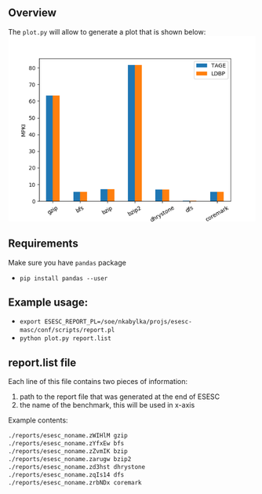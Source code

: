 ## Overview
The `plot.py` will allow to generate a plot that is shown below:
![](https://github.com/kabylkas/esesc-plot-scripts/blob/master/mpki/plot.png?raw=true)

## Requirements
Make sure you have `pandas` package

* `pip install pandas --user`

## Example usage:
* `export ESESC_REPORT_PL=/soe/nkabylka/projs/esesc-masc/conf/scripts/report.pl`
* `python plot.py report.list`

## report.list file
Each line of this file contains two pieces of information:
1. path to the report file that was generated at the end of ESESC 
2. the name of the benchmark, this will be used in x-axis

Example contents:
```
./reports/esesc_noname.zWIHlM gzip
./reports/esesc_noname.zYfxEw bfs
./reports/esesc_noname.zZvmIK bzip
./reports/esesc_noname.zarugw bzip2
./reports/esesc_noname.zd3hst dhrystone
./reports/esesc_noname.zqIs14 dfs
./reports/esesc_noname.zrbNDx coremark
```
